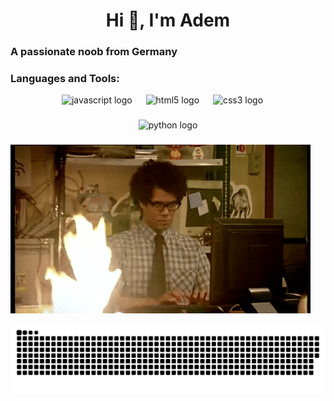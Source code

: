 <h1 align="center">Hi 👋, I'm Adem</h1>
<h3 align="left">A passionate noob from Germany</h3>

<p align="left">
</p>

<h3 align="left">Languages and Tools:</h3>
<div align="center">
  <img src="https://cdn.jsdelivr.net/gh/devicons/devicon/icons/javascript/javascript-plain.svg" height="30" alt="javascript logo"  />
  <img width="14" />
  <img src="https://cdn.jsdelivr.net/gh/devicons/devicon/icons/html5/html5-plain.svg" height="30" alt="html5 logo"  />
  <img width="14" />
  <img src="https://cdn.jsdelivr.net/gh/devicons/devicon/icons/css3/css3-plain.svg" height="30" alt="css3 logo"  />
  <img width="14" />
</div>

###


###

<div align="left">
</div>

###

<div align="center">
  <img src="https://cdn.jsdelivr.net/gh/devicons/devicon/icons/python/python-original.svg" height="50" alt="python logo"  />
</div>

###

![programming](https://github.com/adminhype/adminhype/blob/main/programming%20GIF.gif?raw=true)

<picture>
  <source media="(prefers-color-scheme: dark)" srcset="https://raw.githubusercontent.com/adminhype/adminhype/output/github-snake-dark.svg" />
  <source media="(prefers-color-scheme: light)" srcset="https://raw.githubusercontent.com/adminhype/adminhype/output/github-snake.svg" />
  <img alt="github-snake" src="https://raw.githubusercontent.com/adminhype/adminhype/output/github-snake.svg" />
</picture>
